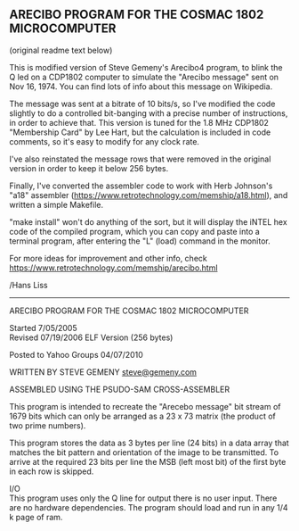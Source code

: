 ## ARECIBO PROGRAM FOR THE COSMAC 1802 MICROCOMPUTER	

(original readme text below)

This is modified version of Steve Gemeny's Arecibo4 program,
to blink the Q led on a CDP1802 computer to simulate the
"Arecibo message" sent on Nov 16, 1974. You can find lots
of info about this message on Wikipedia.

The message was sent at a bitrate of 10 bits/s, so I've
modified the code slightly to do a controlled bit-banging
with a precise number of instructions, in order to achieve
that. This version is tuned for the 1.8 MHz CDP1802
"Membership Card" by Lee Hart, but the calculation is
included in code comments, so it's easy to modify for any
clock rate.

I've also reinstated the message rows that were removed
in the original version in order to keep it below 256 bytes.

Finally, I've converted the assembler code to work with
Herb Johnson's "a18" assembler
(https://www.retrotechnology.com/memship/a18.html),
and written a simple Makefile.

"make install" won't do anything of the sort, but it will
display the iNTEL hex code of the compiled program, which
you can copy and paste into a terminal program, after
entering the "L" (load) command in the monitor.

For more ideas for improvement and other info, check
https://www.retrotechnology.com/memship/arecibo.html

/Hans Liss


--------------------------------------------------------
ARECIBO PROGRAM FOR THE COSMAC 1802 MICROCOMPUTER	

Started 7/05/2005	   
Revised 07/19/2006 ELF Version (256 bytes)

Posted to Yahoo Groups    04/07/2010

WRITTEN BY STEVE GEMENY
steve@gemeny.com	

ASSEMBLED USING THE PSUDO-SAM CROSS-ASSEMBLER

This program is intended to recreate the "Arecebo message" bit 
stream of 1679 bits which can only be arranged as a 23 x 73 matrix
(the product of two prime numbers). 

This program stores the data as 3 bytes per line (24 bits) in a 
data array that matches the bit pattern and orientation of the 
image to be transmitted. To arrive at the required 23 bits per line 
the MSB (left most bit) of the first byte in each row is skipped.	

I/O  
This program uses only the Q line for output there is no user input.
There are no hardware dependencies.
The program should load and run in any 1/4 k page of ram.

	
		
	
